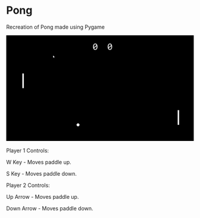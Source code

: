 # Pong
 Recreation of Pong made using Pygame

![Alt text](example.png)


Player 1 Controls:

W Key - Moves paddle up. 

S Key - Moves paddle down.


Player 2 Controls:

Up Arrow - Moves paddle up.

Down Arrow - Moves paddle down.

